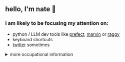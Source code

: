## hello, I'm nate 👋

### i am likely to be focusing my attention on:
- python / LLM dev tools like [prefect](https://github.com/PrefectHQ/prefect), [marvin](https://github.com/PrefectHQ/marvin) or [raggy](https://github.com/zzstoatzz/raggy)
- keyboard shortcuts
- [twitter](https://twitter.com/Nathan_Nowack) sometimes


<details>
  <summary>more occupational information</summary>

### background

#### _Prefect_ (Present) - **Senior Software Engineer (OSS Team)**
- expanding and maintaining the open-source Prefect SDK and server components
- building AI-powered systems (NLIs + RAG etc) to extend teams within the organization
- working with leadership and marketing to improve our documentation, digital footprint and outreach

#### _Prefect_ - **Software Engineer**
- Building [marvin](https://github.com/PrefectHQ/marvin), integrating it with prefect to create [simple and resilient systems](https://github.com/PrefectHQ/marvin/tree/main/cookbook/slackbot)
- Designing interfaces between Prefect & data tooling ecosystems - collaborating with integration partners (pydantic, chroma)
- Creating DevOps tooling for lean data engineering

#### _SLATE_ (acq by Prefect, Oct 2021) - **Data Engineer**
- Data engineering consulting
- Provisioned distributed containers (k8s, ecs, etc) on all AWS and GCP to support companies' data practices
- Developed Prefect flows to connect OSS data tools and contributed to those tools when needed

---

### education
- **University of Michigan - Ann Arbor**
  - **Major**: Chemical Engineering
  - **Minor**: Physics
  - **Alumnus**: August 2020
</details>
